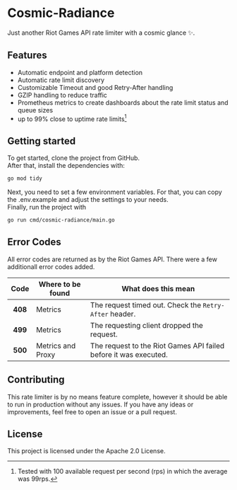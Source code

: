 # Cosmic-Radiance

Just another Riot Games API rate limiter with a cosmic glance ✨. 

## Features

- Automatic endpoint and platform detection
- Automatic rate limit discovery
- Customizable Timeout and good Retry-After handling
- GZIP handling to reduce traffic
- Prometheus metrics to create dashboards about the rate limit status and queue sizes
- up to 99% close to uptime rate limits[^1]

## Getting started

To get started, clone the project from GitHub.  
After that, install the dependencies with:

```sh
go mod tidy
```

Next, you need to set a few environment variables. For that, you can copy the .env.example and adjust the settings to your needs.  
Finally, run the project with

```sh
go run cmd/cosmic-radiance/main.go
```

## Error Codes

All error codes are returned as by the Riot Games API. There were a few additionall error codes added. 

|  Code   | Where to be found | What does this mean                                              |
| :-----: | ----------------- | ---------------------------------------------------------------- |
| **408** | Metrics           | The request timed out. Check the `Retry-After` header.           |
| **499** | Metrics           | The requesting client dropped the request.                       |
| **500** | Metrics and Proxy | The request to the Riot Games API failed before it was executed. |

## Contributing

This rate limiter is by no means feature complete, however it should be able to run in production without any issues. If you have any ideas or improvements, feel free to open an issue or a pull request. 

## License

This project is licensed under the Apache 2.0 License. 


[^1]: Tested with 100 available request per second (rps) in which the average was 99rps.